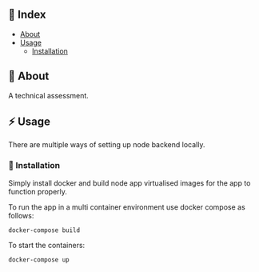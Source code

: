 ## :ledger: Index

- [About](#beginner-about)
- [Usage](#zap-usage)
  - [Installation](#electric_plug-installation)

##  :beginner: About
A technical assessment.

## :zap: Usage
There are multiple ways of setting up node backend locally.

###  :electric_plug: Installation
Simply install docker and build node app virtualised images for the app to function properly.

To run the app in a multi container environment use docker compose as follows:

```
docker-compose build
```

To start the containers:

```
docker-compose up
```
